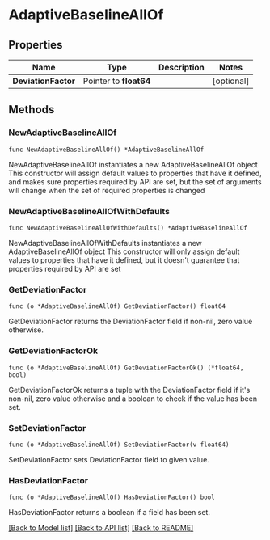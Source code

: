 # AdaptiveBaselineAllOf

## Properties

Name | Type | Description | Notes
------------ | ------------- | ------------- | -------------
**DeviationFactor** | Pointer to **float64** |  | [optional] 

## Methods

### NewAdaptiveBaselineAllOf

`func NewAdaptiveBaselineAllOf() *AdaptiveBaselineAllOf`

NewAdaptiveBaselineAllOf instantiates a new AdaptiveBaselineAllOf object
This constructor will assign default values to properties that have it defined,
and makes sure properties required by API are set, but the set of arguments
will change when the set of required properties is changed

### NewAdaptiveBaselineAllOfWithDefaults

`func NewAdaptiveBaselineAllOfWithDefaults() *AdaptiveBaselineAllOf`

NewAdaptiveBaselineAllOfWithDefaults instantiates a new AdaptiveBaselineAllOf object
This constructor will only assign default values to properties that have it defined,
but it doesn't guarantee that properties required by API are set

### GetDeviationFactor

`func (o *AdaptiveBaselineAllOf) GetDeviationFactor() float64`

GetDeviationFactor returns the DeviationFactor field if non-nil, zero value otherwise.

### GetDeviationFactorOk

`func (o *AdaptiveBaselineAllOf) GetDeviationFactorOk() (*float64, bool)`

GetDeviationFactorOk returns a tuple with the DeviationFactor field if it's non-nil, zero value otherwise
and a boolean to check if the value has been set.

### SetDeviationFactor

`func (o *AdaptiveBaselineAllOf) SetDeviationFactor(v float64)`

SetDeviationFactor sets DeviationFactor field to given value.

### HasDeviationFactor

`func (o *AdaptiveBaselineAllOf) HasDeviationFactor() bool`

HasDeviationFactor returns a boolean if a field has been set.


[[Back to Model list]](../README.md#documentation-for-models) [[Back to API list]](../README.md#documentation-for-api-endpoints) [[Back to README]](../README.md)


